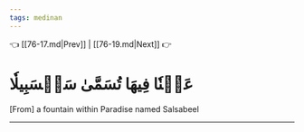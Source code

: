 ```yaml
---
tags: medinan
---
```


👈 [[76-17.md|Prev]] | [[76-19.md|Next]] 👉

# عَيۡنٗا فِيهَا تُسَمَّىٰ سَلۡسَبِيلٗا

[From] a fountain within Paradise named Salsabeel

---

